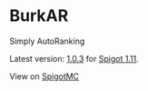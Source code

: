 # BurkAR

Simply AutoRanking

Latest version: [1.0.3](http://github.com/cjburkey01/BurkAR/releases/tag/1.0.3) for [Spigot 1.11](http://www.spigotmc.org/).

View on [SpigotMC](http://bit.ly/2kth834)
